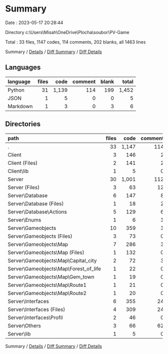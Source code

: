# Summary

Date : 2023-05-17 20:28:44

Directory c:\\Users\\Misah\\OneDrive\\Plocha\\soubor\\PV-Game

Total : 33 files,  1147 codes, 114 comments, 202 blanks, all 1463 lines

Summary / [Details](details.md) / [Diff Summary](diff.md) / [Diff Details](diff-details.md)

## Languages
| language | files | code | comment | blank | total |
| :--- | ---: | ---: | ---: | ---: | ---: |
| Python | 31 | 1,139 | 114 | 199 | 1,452 |
| JSON | 1 | 5 | 0 | 0 | 5 |
| Markdown | 1 | 3 | 0 | 3 | 6 |

## Directories
| path | files | code | comment | blank | total |
| :--- | ---: | ---: | ---: | ---: | ---: |
| . | 33 | 1,147 | 114 | 202 | 1,463 |
| Client | 3 | 146 | 2 | 13 | 161 |
| Client (Files) | 2 | 141 | 2 | 12 | 155 |
| Client\\lib | 1 | 5 | 0 | 1 | 6 |
| Server | 30 | 1,001 | 112 | 189 | 1,302 |
| Server (Files) | 3 | 63 | 12 | 14 | 89 |
| Server\\Database | 6 | 147 | 8 | 20 | 175 |
| Server\\Database (Files) | 1 | 18 | 2 | 3 | 23 |
| Server\\Database\\Actions | 5 | 129 | 6 | 17 | 152 |
| Server\\Enums | 1 | 6 | 3 | 2 | 11 |
| Server\\Gameobjects | 10 | 359 | 3 | 70 | 432 |
| Server\\Gameobjects (Files) | 3 | 73 | 0 | 17 | 90 |
| Server\\Gameobjects\\Map | 7 | 286 | 3 | 53 | 342 |
| Server\\Gameobjects\\Map (Files) | 1 | 132 | 0 | 28 | 160 |
| Server\\Gameobjects\\Map\\Capital_city | 2 | 72 | 3 | 15 | 90 |
| Server\\Gameobjects\\Map\\Forest_of_life | 1 | 22 | 0 | 3 | 25 |
| Server\\Gameobjects\\Map\\Gem_town | 1 | 19 | 0 | 2 | 21 |
| Server\\Gameobjects\\Map\\Route1 | 1 | 21 | 0 | 3 | 24 |
| Server\\Gameobjects\\Map\\Route2 | 1 | 20 | 0 | 2 | 22 |
| Server\\Interfaces | 6 | 355 | 24 | 68 | 447 |
| Server\\Interfaces (Files) | 4 | 309 | 24 | 57 | 390 |
| Server\\Interfaces\\Profil | 2 | 46 | 0 | 11 | 57 |
| Server\\Others | 3 | 66 | 62 | 14 | 142 |
| Server\\lib | 1 | 5 | 0 | 1 | 6 |

Summary / [Details](details.md) / [Diff Summary](diff.md) / [Diff Details](diff-details.md)